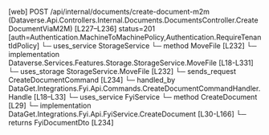 [web] POST /api/internal/documents/create-document-m2m  (Dataverse.Api.Controllers.Internal.Documents.DocumentsController.CreateDocumentViaM2M)  [L227–L236] status=201 [auth=Authentication.MachineToMachinePolicy,Authentication.RequireTenantIdPolicy]
  └─ uses_service StorageService
    └─ method MoveFile [L232]
      └─ implementation Dataverse.Services.Features.Storage.StorageService.MoveFile [L18-L331]
  └─ uses_storage StorageService.MoveFile [L232]
  └─ sends_request CreateDocumentCommand [L234]
    └─ handled_by DataGet.Integrations.Fyi.Api.Commands.CreateDocumentCommandHandler.Handle [L18–L33]
      └─ uses_service FyiService
        └─ method CreateDocument [L29]
          └─ implementation DataGet.Integrations.Fyi.Api.FyiService.CreateDocument [L30-L166]
  └─ returns FyiDocumentDto [L234]

